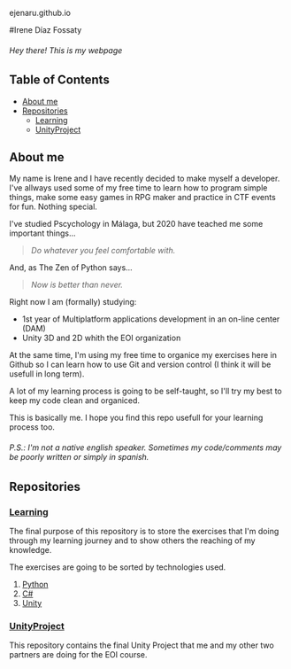ejenaru.github.io

#Irene Díaz Fossaty

###### Hey there! This is my webpage

## Table of Contents
* [About me](#about-me)
* [Repositories](#repositories)
  * [Learning](#learning)
  * [UnityProject](#unityproject)


## About me


My name is Irene and I have recently decided to make myself a developer.
I've allways used some of my free time to learn how to program simple things, make some easy 
games in RPG maker and practice in CTF events for fun. Nothing special.

I've studied Pscychology in Málaga, but 2020 have teached me some important things... 

>_Do whatever you feel comfortable with._ 

And, as The Zen of Python says...

>_Now is better than never._

Right now I am (formally) studying:

* 1st year of Multiplatform applications development in an on-line center (DAM)
* Unity 3D and 2D whith the EOI organization

At the same time, I'm using my free time to organice my exercises here in Github so I can learn how to use Git and 
version control (I think it will be usefull in long term).

A lot of my learning process is going to be self-taught, so I'll try my best to keep my code clean and organiced.

This is basically me. I hope you find this repo usefull for your learning process too.

###### _P.S.: I'm not a native english speaker. Sometimes my code/comments may be poorly written or simply in spanish._

## Repositories

### [Learning](https://github.com/ejenaru/Learning)

The final purpose of this repository is to store the exercises that I'm doing through my learning journey and to 
show others the reaching of my knowledge.

The exercises are going to be sorted by technologies used.

1. [Python](https://github.com/ejenaru/Learning/tree/master/Python)
2. [C#](https://github.com/ejenaru/Learning/tree/master/C%23)
3. [Unity]()

### [UnityProject](https://github.com/ejenaru/UnityProject)

This repository contains the final Unity Project that me and my other two partners are doing for the EOI course.

